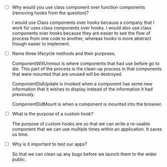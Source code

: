 - [ ] Why would you use class component over function components (removing hooks from the question)?

  I would use Class components over hooks because a company that I work for uses class components over hooks. I would also use class components over hooks because they are easier to see the flow of process from one code to another, whereas hooks is more abstract though easier to implement. 

- [ ] Name three lifecycle methods and their purposes.

  ComponentWillUnmout is where components that had use before go to die. This part of the process is the clean-up process in that components that were mounted that are unused will be destroyed.

  ComponentDidUpdate is invoked when a component has some new information that it wishes to display instead of the information it had previously. 

  ComponentDidMount is when a component is mounted into the browser.

- [ ] What is the purpose of a custom hook?

  The purpose of custom hooks are so that we can write a re-usable component that we can use multiple times within an application. It saves us time. 

- [ ] Why is it important to test our apps?

  So that we can clean up any bugs before we launch them to the wider public. 